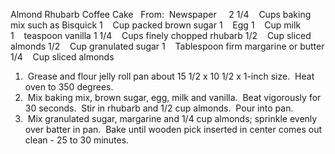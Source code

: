 Almond Rhubarb Coffee Cake
 
From:  Newspaper
 
 
2 1/4    Cups baking mix such as Bisquick
1    Cup packed brown sugar
1    Egg
1    Cup milk
1    teaspoon vanilla
1 1/4    Cups finely chopped rhubarb
1/2    Cup sliced almonds
1/2    Cup granulated sugar
1    Tablespoon firm margarine or butter
1/4    Cup sliced almonds
 
 
1.  Grease and flour jelly roll pan about 15 1/2 x 10 1/2 x 1-inch size.  Heat oven to 350 degrees.
2.  Mix baking mix, brown sugar, egg, milk and vanilla.  Beat vigorously for 30 seconds.  Stir in rhubarb and 1/2 cup almonds.  Pour into pan.
3.  Mix granulated sugar, margarine and 1/4 cup almonds; sprinkle evenly over batter in pan.  Bake until wooden pick inserted in center comes out clean - 25 to 30 minutes.
